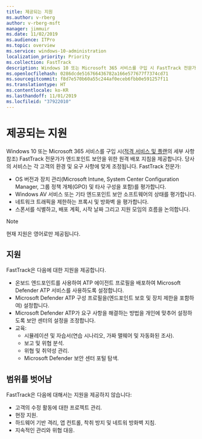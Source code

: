 ```yaml
---
title: 제공되는 지원
ms.author: v-rberg
author: v-rberg-msft
manager: jimmuir
ms.date: 11/02/2019
ms.audience: ITPro
ms.topic: overview
ms.service: windows-10-administration
localization_priority: Priority
ms.collection: FastTrack
description: Windows 10 또는 Microsoft 365 서비스를 구입 시 FastTrack 전문가가 엔드포인트 보안을 위한 원격 배포 지침을 제공합니다. 당사의 서비스는 각 고객의 환경 및 요구 사항에 맞게 조정됩니다.
ms.openlocfilehash: 0286dcde516766436782a166e577677f7374cd71
ms.sourcegitcommit: f8d7e570b60a55c244af0eceb6fbb0e591257f11
ms.translationtype: HT
ms.contentlocale: ko-KR
ms.lasthandoff: 11/01/2019
ms.locfileid: "37922010"
---
```

# <a name="assistance-offered"></a>제공되는 지원  

Windows 10 또는 Microsoft 365 서비스를 구입 시([적격 서비스 및 플랜](M365-eligible-services-and-plans.md)의 세부 사항 참조) FastTrack 전문가가 엔드포인트 보안을 위한 원격 배포 지침을 제공합니다. 당사의 서비스는 각 고객의 환경 및 요구 사항에 맞게 조정됩니다. FastTrack 전문가:
- OS 버전과 장치 관리(Microsoft Intune, System Center Configuration Manager, 그룹 정책 개체(GPO) 및 타사 구성을 포함)를 평가합니다.
- Windows AV 서비스 또는 기타 엔드포인트 보안 소프트웨어의 상태를 평가합니다.
- 네트워크 트래픽을 제한하는 프록시 및 방화벽 을 평가합니다.
- 스폰서를 식별하고, 배포 계획, 시작 날짜 그리고 지원 모임의 흐름을 논의합니다.

> [!NOTE]
> 현재 지원은 영어로만 제공됩니다. 

## <a name="assistance"></a>지원

FastTrack은 다음에 대한 지원을 제공합니다.
- 온보드 엔드포인트를 사용하여 ATP 에이전트 프로필을 배포하여 Microsoft Defender ATP 서비스를 사용하도록 설정합니다.
- Microsoft Defender ATP 구성 프로필을(엔드포인트 보호 및 장치 제한을 포함하여) 설정합니다.
- Microsoft Defender ATP가 요구 사항을 해결하는 방법을 개인에 맞추어 설정하도록 보안 센터의 설정을 조정합니다.
- 교육:
    - 시뮬레이션 및 자습서(연습 시나리오, 가짜 맬웨어 및 자동화된 조사).
    - 보고 및 위협 분석.
    - 위협 및 취약성 관리.
    - Microsoft Defender 보안 센터 포털 탐색.

## <a name="out-of-scope"></a>범위를 벗어남

FastTrack은 다음에 대해서는 지원을 제공하지 않습니다:
- 고객의 수정 활동에 대한 프로젝트 관리.
- 현장 지원.
- 하드웨어 기반 격리, 앱 컨트롤, 착취 방지 및 네트워 방화벽 지침.
- 지속적인 관리와 위협 대응.

